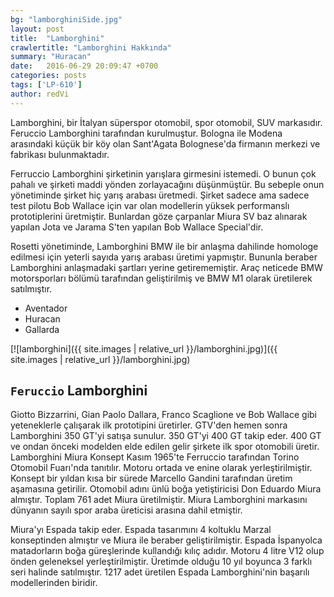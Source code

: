 ```yaml
---
bg: "lamborghiniSide.jpg"
layout: post
title:  "Lamborghini"
crawlertitle: "Lamborghini Hakkında"
summary: "Huracan"
date:   2016-06-29 20:09:47 +0700
categories: posts
tags: ['LP-610']
author: redVi
---
```


Lamborghini, bir İtalyan süperspor otomobil, spor otomobil, SUV markasıdır. Feruccio Lamborghini tarafından kurulmuştur. Bologna ile Modena arasındaki küçük bir köy olan Sant'Agata Bolognese'da firmanın merkezi ve fabrikası bulunmaktadır.

Ferruccio Lamborghini şirketinin yarışlara girmesini istemedi. O bunun çok pahalı ve şirketi maddi yönden zorlayacağını düşünmüştür. Bu sebeple onun yönetiminde şirket hiç yarış arabası üretmedi. Şirket sadece ama sadece test pilotu Bob Wallace için var olan modellerin yüksek performanslı prototiplerini üretmiştir. Bunlardan göze çarpanlar Miura SV baz alınarak yapılan Jota ve Jarama S'ten yapılan Bob Wallace Special'dir.

Rosetti yönetiminde, Lamborghini BMW ile bir anlaşma dahilinde homologe edilmesi için yeterli sayıda yarış arabası üretimi yapmıştır. Bununla beraber Lamborghini anlaşmadaki şartları yerine getirememiştir. Araç neticede BMW motorsporları bölümü tarafından geliştirilmiş ve BMW M1 olarak üretilerek satılmıştır.

- Aventador
- Huracan
- Gallarda

[![lamborghini]({{ site.images | relative_url }}/lamborghini.jpg)]({{ site.images | relative_url }}/lamborghini.jpg)

## `Feruccio` Lamborghini

Giotto Bizzarrini, Gian Paolo Dallara, Franco Scaglione ve Bob Wallace gibi yeteneklerle çalışarak ilk prototipini üretirler. GTV'den hemen sonra Lamborghini 350 GT'yi satışa sunulur. 350 GT'yi 400 GT takip eder. 400 GT ve ondan önceki modelden elde edilen gelir şirkete ilk spor otomobili üretir. Lamborghini Miura Konsept Kasım 1965'te Ferruccio tarafından Torino Otomobil Fuarı'nda tanıtılır. Motoru ortada ve enine olarak yerleştirilmiştir. Konsept bir yıldan kısa bir sürede Marcello Gandini tarafından üretim aşamasına getirilir. Otomobil adını ünlü boğa yetiştiricisi Don Eduardo Miura almıştır. Toplam 761 adet Miura üretilmiştir. Miura Lamborghini markasını dünyanın sayılı spor araba üreticisi arasına dahil etmiştir.

Miura'yı Espada takip eder. Espada tasarımını 4 koltuklu Marzal konseptinden almıştır ve Miura ile beraber geliştirilmiştir. Espada İspanyolca matadorların boğa güreşlerinde kullandığı kılıç adıdır. Motoru 4 litre V12 olup önden geleneksel yerleştirilmiştir. Üretimde olduğu 10 yıl boyunca 3 farklı seri halinde satılmıştır. 1217 adet üretilen Espada Lamborghini'nin başarılı modellerinden biridir.